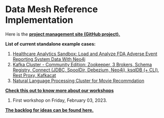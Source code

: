 # Data Mesh Reference Implementation

Here is the [**project management site (GitHub project).**](https://github.com/orgs/PHACDataHub/projects/11/views/1)

**List of current standalone example cases:**
1. [Healthcare Analytics Sandbox: Load and Analyze FDA Adverse Event Reporting System Data With Neo4j](./doc/health-analytics.md)
2. [Kafka Cluster - Community Edition: Zookeeper, 3 Brokers, Schema Registry, Connect (JDBC, SpoolDir, Debezium, Neo4j), ksqlDB (+ CLI), Rest Proxy, Kafkacat](./doc/kafka-ce.md)
3. [Natural Language Processing Cluster for Movie Recommdation](./doc/movie-rec.md)

[**Check this out to know more about our workshops**](./doc/Data%20Mesh%20PoC%20-%201st%20workshop.pptx)
1. First workshop on Friday, February 03, 2023.

[**The backlog for ideas can be found here.**](./doc/ideas.md)
